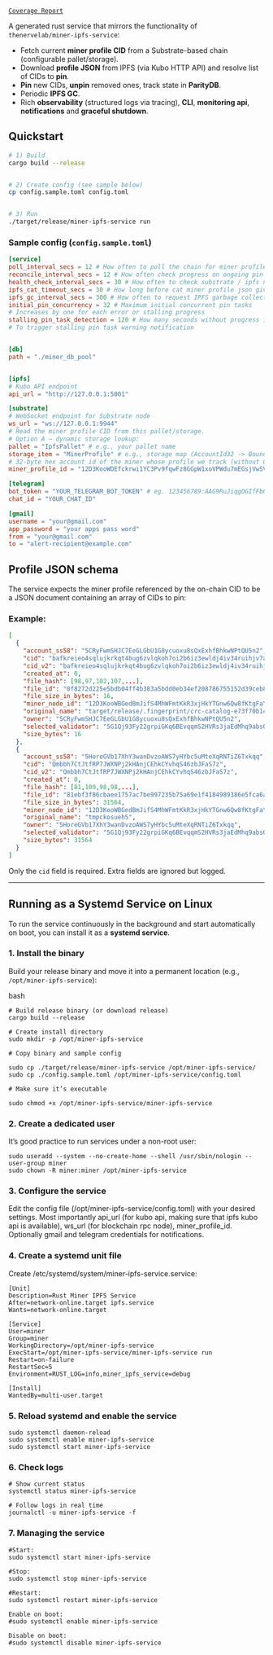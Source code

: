 [`Coverage Report`](https://jubilant-adventure-pgevypq.pages.github.io/)


A generated rust service that mirrors the functionality of `thenervelab/miner-ipfs-service`:


- Fetch current **miner profile CID** from a Substrate-based chain (configurable pallet/storage).
- Download **profile JSON** from IPFS (via Kubo HTTP API) and resolve list of CIDs to **pin**.
- **Pin** new CIDs, **unpin** removed ones, track state in **ParityDB**.
- Periodic **IPFS GC**.
- Rich **observability** (structured logs via tracing), **CLI**, **monitoring api**, **notifications** and **graceful shutdown**.


## Quickstart


```bash
# 1) Build
cargo build --release


# 2) Create config (see sample below)
cp config.sample.toml config.toml


# 3) Run
./target/release/miner-ipfs-service run
```



### Sample config (`config.sample.toml`)
```toml
[service]
poll_interval_secs = 12 # How often to poll the chain for miner profile json CID changes
reconcile_interval_secs = 12 # How often check progress on ongoing pin tasks
health_check_interval_secs = 30 # How often to check substrate / ipfs node connection
ipfs_cat_timeout_secs = 30 # How long before cat miner profile json gives up in one iteration
ipfs_gc_interval_secs = 300 # How often to request IPFS garbage collection
initial_pin_concurrency = 32 # Maximum initial concurrent pin tasks 
# Increases by one for each error or stalling progress
stalling_pin_task_detection = 120 # How many seconds without progress in a pin task
# To trigger stalling pin task warning notification


[db]
path = "./miner_db_pool"


[ipfs]
# Kubo API endpoint
api_url = "http://127.0.0.1:5001"

[substrate]
# WebSocket endpoint for Substrate node
ws_url = "ws://127.0.0.1:9944"
# Read the miner profile CID from this pallet/storage.
# Option A — dynamic storage lookup:
pallet = "IpfsPallet" # e.g., your pallet name
storage_item = "MinerProfile" # e.g., storage map (AccountId32 -> BoundedVec<u8>)
# 32-byte hex account id of the miner whose profile we track (without 0x)
miner_profile_id = "12D3KooWDEfckrwi1YC3Pv9fqwFz8GGpW1xoVPWdu7mEGsjVwSV1"

[telegram]
bot_token = "YOUR_TELEGRAM_BOT_TOKEN" # eg. 123456789:AAG9RuJiqgOGIfFbOPBpAo6QhIJoD9mCdDs
chat_id = "YOUR_CHAT_ID"

[gmail]
username = "your@gmail.com"
app_password = "your apps pass word"
from = "your@gmail.com"
to = "alert-recipient@example.com"

```


## Profile JSON schema


The service expects the miner profile referenced by the on-chain CID to be a JSON document containing an array of CIDs to pin:

### Example:

```json
[
  {
    "account_ss58": "5CRyFwmSHJC7EeGLGbU1G8ycuoxu8sQxExhfBhkwNPtQU5n2",
    "cid": "bafkreieo4sqlujkrkqt4bug6zvlqkoh7oi2b6iz3ewldj4iv34ruihjv7a",
    "cid_v2": "bafkreieo4sqlujkrkqt4bug6zvlqkoh7oi2b6iz3ewldj4iv34ruihjv7a",
    "created_at": 0,
    "file_hash": [98,97,102,107,...],
    "file_id": "0f8272d225e5bdb04ff4b383a5bdd0eb34ef208786755152d39ceb80787805ed",
    "file_size_in_bytes": 16,
    "miner_node_id": "12D3KooWBGedBmJifS4MhWFmtKkR3xjHkYTGnw6Qw8fKtgFaY3Dp",
    "original_name": "target/release/.fingerprint/crc-catalog-e73f70b140dd4938/lib-crc_catalog",
    "owner": "5CRyFwmSHJC7EeGLGbU1G8ycuoxu8sQxExhfBhkwNPtQU5n2",
    "selected_validator": "5G1Qj93Fy22grpiGKq6BEvqqmS2HVRs3jaEdMhq9absQzs6g",
    "size_bytes": 16
  },
  {
    "account_ss58": "5HoreGVb17XhY3wanDvzoAWS7yHYbc5uMteXqRNTiZ6Txkqq",
    "cid": "Qmbbh7CtJtfRP7JWXNPj2kHAnjCEhkCYvhqS46zbJFaS7z",
    "cid_v2": "Qmbbh7CtJtfRP7JWXNPj2kHAnjCEhkCYvhqS46zbJFaS7z",
    "created_at": 0,
    "file_hash": [81,109,98,98,...],
    "file_id": "81ebf3f86cbaee1757ac7be997235b75a69e1f4184989386e5fca6a28faf7816",
    "file_size_in_bytes": 31564,
    "miner_node_id": "12D3KooWBGedBmJifS4MhWFmtKkR3xjHkYTGnw6Qw8fKtgFaY3Dp",
    "original_name": "tmpckosueh5",
    "owner": "5HoreGVb17XhY3wanDvzoAWS7yHYbc5uMteXqRNTiZ6Txkqq",
    "selected_validator": "5G1Qj93Fy22grpiGKq6BEvqqmS2HVRs3jaEdMhq9absQzs6g",
    "size_bytes": 31564
  }
]
```

Only the `cid` field is required. Extra fields are ignored but logged.


---

## Running as a Systemd Service on Linux

To run the service continuously in the background and start automatically on boot, you can install it as a **systemd service**.

### 1. Install the binary
Build your release binary and move it into a permanent location (e.g., `/opt/miner-ipfs-service`):

bash
```
# Build release binary (or download release)
cargo build --release

# Create install directory
sudo mkdir -p /opt/miner-ipfs-service

# Copy binary and sample config

sudo cp ./target/release/miner-ipfs-service /opt/miner-ipfs-service/
sudo cp ./config.sample.toml /opt/miner-ipfs-service/config.toml

# Make sure it’s executable

sudo chmod +x /opt/miner-ipfs-service/miner-ipfs-service
```

### 2. Create a dedicated user

It’s good practice to run services under a non-root user:

```
sudo useradd --system --no-create-home --shell /usr/sbin/nologin --user-group miner
sudo chown -R miner:miner /opt/miner-ipfs-service
```

### 3. Configure the service

Edit the config file (/opt/miner-ipfs-service/config.toml) with your desired settings.
Most importantly api_url (for kubo api, making sure that ipfs kubo api is available), ws_url (for blockchain rpc node), miner_profile_id.
Optionally gmail and telegram credentials for notifications.

### 4. Create a systemd unit file

Create /etc/systemd/system/miner-ipfs-service.service:
```
[Unit]
Description=Rust Miner IPFS Service
After=network-online.target ipfs.service
Wants=network-online.target

[Service]
User=miner
Group=miner
WorkingDirectory=/opt/miner-ipfs-service
ExecStart=/opt/miner-ipfs-service/miner-ipfs-service run
Restart=on-failure
RestartSec=5
Environment=RUST_LOG=info,miner_ipfs_service=debug

[Install]
WantedBy=multi-user.target
```
### 5. Reload systemd and enable the service
```
sudo systemctl daemon-reload
sudo systemctl enable miner-ipfs-service
sudo systemctl start miner-ipfs-service
```

### 6. Check logs
```
# Show current status
systemctl status miner-ipfs-service

# Follow logs in real time
journalctl -u miner-ipfs-service -f
```

### 7. Managing the service
```
#Start:
sudo systemctl start miner-ipfs-service

#Stop: 
sudo systemctl stop miner-ipfs-service

#Restart: 
sudo systemctl restart miner-ipfs-service

Enable on boot: 
#sudo systemctl enable miner-ipfs-service

Disable on boot: 
#sudo systemctl disable miner-ipfs-service
```
